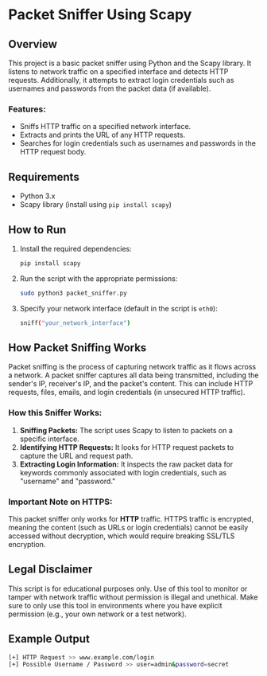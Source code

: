 # Packet Sniffer Using Scapy

## Overview
This project is a basic packet sniffer using Python and the Scapy library. It listens to network traffic on a specified interface and detects HTTP requests. Additionally, it attempts to extract login credentials such as usernames and passwords from the packet data (if available).

### Features:
- Sniffs HTTP traffic on a specified network interface.
- Extracts and prints the URL of any HTTP requests.
- Searches for login credentials such as usernames and passwords in the HTTP request body.

## Requirements
- Python 3.x
- Scapy library (install using `pip install scapy`)

## How to Run
1. Install the required dependencies:
    ```bash
    pip install scapy
    ```

2. Run the script with the appropriate permissions:
    ```bash
    sudo python3 packet_sniffer.py
    ```

3. Specify your network interface (default in the script is `eth0`):
    ```bash
    sniff("your_network_interface")
    ```

## How Packet Sniffing Works
Packet sniffing is the process of capturing network traffic as it flows across a network. A packet sniffer captures all data being transmitted, including the sender's IP, receiver's IP, and the packet's content. This can include HTTP requests, files, emails, and login credentials (in unsecured HTTP traffic). 

### How this Sniffer Works:
1. **Sniffing Packets:** The script uses Scapy to listen to packets on a specific interface.
2. **Identifying HTTP Requests:** It looks for HTTP request packets to capture the URL and request path.
3. **Extracting Login Information:** It inspects the raw packet data for keywords commonly associated with login credentials, such as "username" and "password."

### Important Note on HTTPS:
This packet sniffer only works for **HTTP** traffic. HTTPS traffic is encrypted, meaning the content (such as URLs or login credentials) cannot be easily accessed without decryption, which would require breaking SSL/TLS encryption.

## Legal Disclaimer
This script is for educational purposes only. Use of this tool to monitor or tamper with network traffic without permission is illegal and unethical. Make sure to only use this tool in environments where you have explicit permission (e.g., your own network or a test network).

## Example Output
```bash
[+] HTTP Request >> www.example.com/login
[+] Possible Username / Password >> user=admin&password=secret
